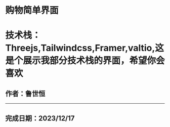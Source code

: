 #  购物简单界面
# 技术栈：Threejs,Tailwindcss,Framer,valtio,这是个展示我部分技术栈的界面，希望你会喜欢
## 作者：鲁世恒
---
完成日期：2023/12/17
---
